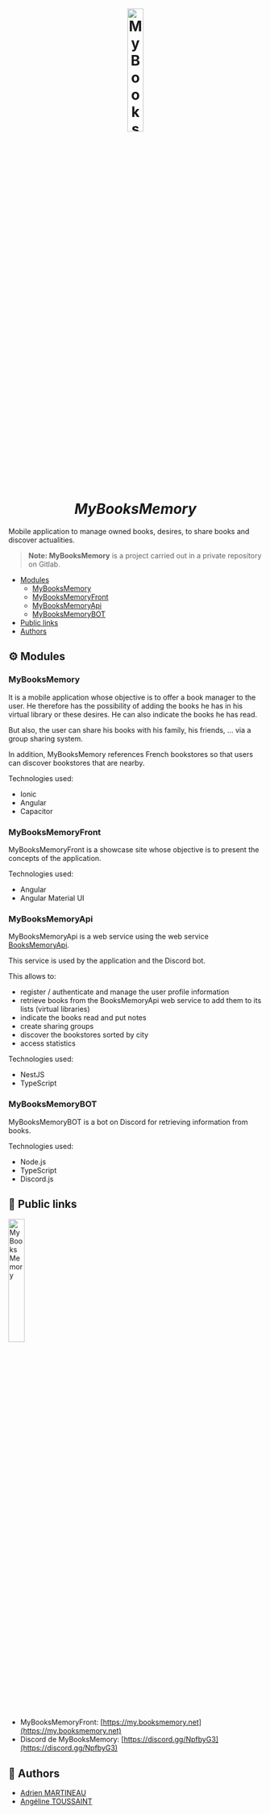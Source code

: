 <h1 align="center">
  <img src="https://user-images.githubusercontent.com/39911545/114070007-dffc2d80-989f-11eb-9145-49164893b311.png" alt="MyBooksMemory" width="25%"/>
  <br>
  <i>MyBooksMemory</i>
</h1>

Mobile application to manage owned books, desires, to share books and discover actualities.

> **Note: MyBooksMemory** is a project carried out in a private repository on Gitlab.

- [Modules](#gear-modules)
  - [MyBooksMemory](#mybooksmemory)
  - [MyBooksMemoryFront](#mybooksmemoryfront)
  - [MyBooksMemoryApi](#mybooksmemoryapi)
  - [MyBooksMemoryBOT](#mybooksmemorybot)
- [Public links](#link-public-links)
- [Authors](#busts_in_silhouette-authors)

## :gear: Modules
### MyBooksMemory
It is a mobile application whose objective is to offer a book manager to the user. He therefore has the possibility of adding the books he has in his virtual library or these desires. He can also indicate the books he has read.

But also, the user can share his books with his family, his friends, ... via a group sharing system.

In addition, MyBooksMemory references French bookstores so that users can discover bookstores that are nearby.

Technologies used:
- Ionic
- Angular
- Capacitor

### MyBooksMemoryFront
MyBooksMemoryFront is a showcase site whose objective is to present the concepts of the application.

Technologies used:
- Angular
- Angular Material UI

### MyBooksMemoryApi
MyBooksMemoryApi is a web service using the web service [BooksMemoryApi](https://github.com/InnovA2/booksmemory#booksmemoryapi).

This service is used by the application and the Discord bot.

This allows to:
- register / authenticate and manage the user profile information
- retrieve books from the BooksMemoryApi web service to add them to its lists (virtual libraries)
- indicate the books read and put notes
- create sharing groups
- discover the bookstores sorted by city
- access statistics

Technologies used:
- NestJS
- TypeScript


### MyBooksMemoryBOT
MyBooksMemoryBOT is a bot on Discord for retrieving information from books.

Technologies used:
- Node.js
- TypeScript
- Discord.js

## :link: Public links

<img src="https://user-images.githubusercontent.com/39911545/114082419-01fcac80-98ae-11eb-8272-7a60cff4af0e.png" alt="MyBooksMemory" width="25%"/>

- MyBooksMemoryFront: [https://my.booksmemory.net](https://my.booksmemory.net)
- Discord de MyBooksMemory: [https://discord.gg/NpfbyG3](https://discord.gg/NpfbyG3)

## :busts_in_silhouette: Authors
- [Adrien MARTINEAU](https://github.com/WaZeR-Adrien)
- [Angéline TOUSSAINT](https://github.com/AngelineToussaint)


